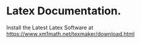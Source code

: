 # Latex Documentation.
Install the Latest Latex Software at https://www.xm1math.net/texmaker/download.html

